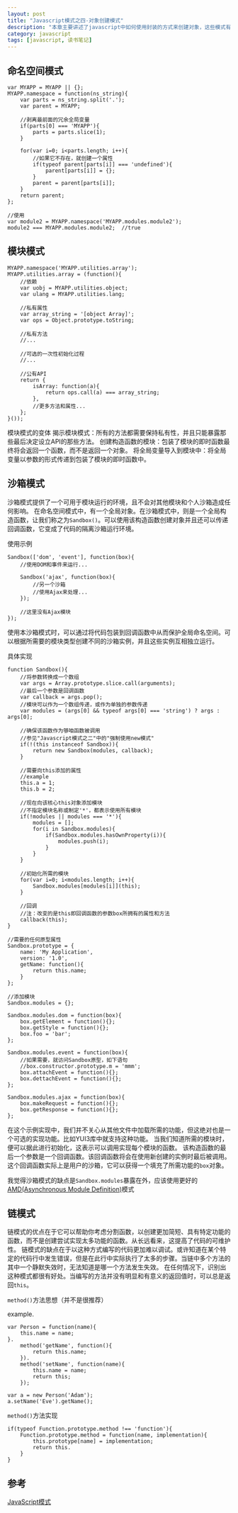 ```yaml
---
layout: post
title: "Javascript模式之四-对象创建模式"
description: "本章主要讲述了javascript中如何使用封装的方式来创建对象，这些模式有命名空间模式、模块模式和沙箱模式。而链模式是实现对象链式调用语法的方式。"
category: javascript
tags: [javascript, 读书笔记]
---
```


命名空间模式
--------------

	var MYAPP = MYAPP || {};
	MYAPP.namespace = function(ns_string){
		var parts = ns_string.split('.');
		var parent = MYAPP;
		
		//剥离最前面的冗余全局变量
		if(parts[0] === 'MYAPP'){
			parts = parts.slice(1);
		}

		for(var i=0; i<parts.length; i++){
			//如果它不存在，就创建一个属性
			if(typeof parent[parts[i]] === 'undefined'){
				parent[parts[i]] = {};
			}
			parent = parent[parts[i]];
		}
		return parent;
	};

	//使用
	var module2 = MYAPP.namespace('MYAPP.modules.module2');
	module2 === MYAPP.modules.module2;  //true


模块模式
----------

	MYAPP.namespace('MYAPP.utilities.array');
	MYAPP.utilities.array = (function(){
		//依赖
		var uobj = MYAPP.utilities.object;
		var ulang = MYAPP.utilities.lang;

		//私有属性
		var array_string = '[object Array]';
		var ops = Object.prototype.toString;

		//私有方法
		//...

		//可选的一次性初始化过程
		//...

		//公有API
		return {
			isArray: function(a){
				return ops.call(a) === array_string;
			},
			//更多方法和属性...
		};
	}());

模块模式的变体
揭示模块模式：所有的方法都需要保持私有性，并且只能暴露那些最后决定设立API的那些方法。
创建构造函数的模块：包装了模块的即时函数最终将会返回一个函数，而不是返回一个对象。
将全局变量导入到模块中：将全局变量以参数的形式传递到包装了模块的即时函数中。


沙箱模式
---------
沙箱模式提供了一个可用于模块运行的环境，且不会对其他模块和个人沙箱造成任何影响。
在命名空间模式中，有一个全局对象。在沙箱模式中，则是一个全局构造函数，让我们称之为`Sandbox()`。可以使用该构造函数创建对象并且还可以传递回调函数，它变成了代码的隔离沙箱运行环境。

使用示例

	Sandbox(['dom', 'event'], function(box){
		//使用DOM和事件来运行...

		Sandbox('ajax', function(box){
			//另一个沙箱
			//使用Ajax来处理...
		});

		//这里没有Ajax模块
	});

使用本沙箱模式时，可以通过将代码包装到回调函数中从而保护全局命名空间。可以根据所需要的模块类型创建不同的沙箱实例，并且这些实例互相独立运行。

具体实现

	function Sandbox(){
		//将参数转换成一个数组
		var args = Array.prototype.slice.call(arguments);
		//最后一个参数是回调函数
		var callback = args.pop();
		//模块可以作为一个数组传递，或作为单独的参数传递
		var modules = (args[0] && typeof args[0] === 'string') ? args : args[0];

		//确保该函数作为够咱函数被调用
		//参见"Javascript模式之二"中的"强制使用new模式"
		if(!(this instanceof Sandbox)){
			return new Sandbox(modules, callback);
		}

		//需要向this添加的属性
		//example
		this.a = 1;
		this.b = 2;

		//现在向该核心this对象添加模块
		//不指定模块名称或制定'*'，都表示使用所有模块
		if(!modules || modules === '*'){
			modules = [];
			for(i in Sandbox.modules){
				if(Sandbox.modules.hasOwnProperty(i)){
					modules.push(i);
				}
			}
		}
	     
		//初始化所需的模块
		for(var i=0; i<modules.length; i++){
			Sandbox.modules[modules[i]](this);
		}
	     
		//回调
		//注：改变的是this即回调函数的参数box所拥有的属性和方法
		callback(this);
	}

	//需要的任何原型属性
	Sandbox.prototype = {
		name: 'My Application',
		version: '1.0',
		getName: function(){
			return this.name;
		}
	};

	//添加模块
	Sandbox.modules = {};

	Sandbox.modules.dom = function(box){
		box.getElement = function(){};
		box.getStyle = function(){};
		box.foo = 'bar';
	};

	Sandbox.modules.event = function(box){
		//如果需要，就访问Sandbox原型，如下语句
		//box.constructor.prototype.m = 'mmm';
		box.attachEvent = function(){};
		box.dettachEvent = function(){};
	};

	Sandbox.modules.ajax = function(box){
		box.makeRequest = function(){};
		box.getResponse = function(){};
	};

在这个示例实现中，我们并不关心从其他文件中加载所需的功能，但这绝对也是一个可选的实现功能。比如YUI3库中就支持这种功能。
当我们知道所需的模块时，便可以据此进行初始化，这表示可以调用实现每个模块的函数。
该构造函数的最后一个参数是一个回调函数。该回调函数将会在使用新创建的实例时最后被调用。这个回调函数实际上是用户的沙箱，它可以获得一个填充了所需功能的`box`对象。

我觉得沙箱模式的缺点是`Sandbox.modules`暴露在外，应该使用更好的[AMD(Asynchronous Module Definition)](http://addyosmani.com/writing-modular-js/)模式


链模式
--------
链模式的优点在于它可以帮助你考虑分割函数，以创建更加简短、具有特定功能的函数，而不是创建尝试实现太多功能的函数。从长远看来，这提高了代码的可维护性。
链模式的缺点在于以这种方式编写的代码更加难以调试。或许知道在某个特定的代码行中发生错误，但是在此行中实际执行了太多的步骤。当链中多个方法的其中一个静默失效时，无法知道是哪一个方法发生失效。
在任何情况下，识别出这种模式都很有好处。当编写的方法并没有明显和有意义的返回值时，可以总是返回`this`。

`method()`方法思想（并不是很推荐）

example.

	var Person = function(name){
		this.name = name;
	}.
		method('getName', function(){
			return this.name;
		}).
		method('setName', function(name){
			this.name = name;
			return this;
		});

	var a = new Person('Adam');
	a.setName('Eve').getName();

`method()`方法实现

	if(typeof Function.prototype.method !== 'function'){
		Function.prototype.method = function(name, implementation){
			this.prototype[name] = implementation;
			return this.
		}
	}


参考
-----
[JavaScript模式](http://book.douban.com/subject/11506062/)